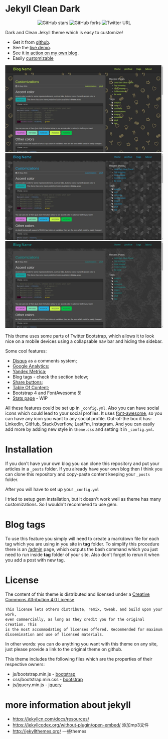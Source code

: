 Jekyll Clean Dark
============

<p align="center">
   <img alt="GitHub stars" src="https://img.shields.io/github/stars/streetturtle/jekyll-clean-dark">
   <img alt="GitHub forks" src="https://img.shields.io/github/forks/streetturtle/jekyll-clean-dark">
 <img alt="Twitter URL" src="https://img.shields.io/twitter/url?url=https%3A%2F%2Fgithub.com%2Fstreetturtle%2Fjekyll-clean-dark">
</p>

Dark and Clean Jekyll theme which is easy to customize!

* Get it from [github](https://github.com/streetturtle/jekyll-clean-dark).
* See the [live demo](http://pavelmakhov.com/jekyll-clean-dark).
* See it [in action on my own blog](http://pavelmakhov.com).
* Easily [customizable](http://pavelmakhov.com/jekyll-clean-dark/2016/09/customizations)

![preview1](./assets/images/preview1.jpg)
![preview2](./assets/images/preview2.jpg)
![preview3](./assets/images/preview3.jpg)

This theme uses some parts of Twitter Bootstrap, which allows it to look nice on a mobile devices using a collapsable nav bar and hiding the
sidebar.

Some cool features:

 - [Disqus](http://disqus.com) as a comments system;
 - [Google Analytics](http://www.google.com/analytics/);
 - [Yandex Metrica](http://metrica.yandex.com);
 - Blog tags - check the section below;
 - [Share buttons](http://pavelmakhov.com/jekyll-clean-dark/2016/09/be-social);
 - [Table Of Content](http://pavelmakhov.com/jekyll-clean-dark/2018/08/table-of-content);
 - Bootstrap 4 and FontAwesome 5!
 - [Stats page](http://pavelmakhov.com/jekyll-clean-dark/stats) - WIP

All these features could be set up in `_config.yml`. Also you can have social icons which could lead to your social profiles. It uses [font-awesome](http://fontawesome.io/), so you can have any icon you want to any social profile. Out-of-the box it has: LinkedIn, GitHub, StackOverflow, LastFm, Instagram. And you can easily add more by adding new style in `theme.css` and setting it in `_config.yml`.

Installation
============

If you don't have your own blog you can clone this repository and put your articles in a `_posts` folder.
If you already have your own blog then I think you can clone this repository and copy-paste content keeping your `_posts` folder.

After you will have to set up your `_config.yml`

I tried to setup gem installation, but it doesn't work well as theme has many customizations. So I wouldn't recommend to use gem.
 
Blog tags
=========

To use this feature you simply will need to create a markdown file for each tag which you are using in you site in **tag** folder. To simplify this procedure there is an [/admin](http://pavelmakhov.com/jekyll-clean-dark/admin.html) page, which outputs the bash command which you just need to run inside **tag** folder of your site. Also don't forget to rerun it when you add a post with new tag.

License
=======

The content of this theme is distributed and licensed under a
[Creative Commons Attribution 4.0 License](https://creativecommons.org/licenses/by/4.0/legalcode)

    This license lets others distribute, remix, tweak, and build upon your work,
    even commercially, as long as they credit you for the original creation. This
    is the most accommodating of licenses offered. Recommended for maximum
    dissemination and use of licensed materials.

In other words: you can do anything you want with this theme on any site, just please
provide a link to the original theme on github.

This theme includes the following files which are the properties of their
respective owners:

* js/bootstrap.min.js - [bootstrap](http://getbootstrap.com)
* css/bootstrap.min.css - [bootstrap](http://getbootstrap.com)
* js/jquery.min.js - [jquery](https://jquery.com)

more information about jekyll
=======
* https://jekyllcn.com/docs/resources/
* https://jekyllcodex.org/without-plugin/open-embed/    添加mp3文件
* http://jekyllthemes.org/  一些themes
